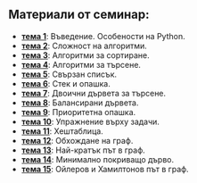 ## Материали от семинар:

- [**тема 1**](sem_01): Въведение. Особености на Python.
- [**тема 2**](sem_02): Сложност на алгоритми.
- [**тема 3**](sem_03): Алгоритми за сортиране.
- [**тема 4**](sem_04): Алгоритми за търсене.
- [**тема 5**](sem_05): Свързан списък.
- [**тема 6**](sem_06): Стек и опашка.
- [**тема 7**](sem_07): Двоични дървета за търсене.
- [**тема 8**](sem_08): Балансирани дървета.
- [**тема 9**](sem_09): Приоритетна опашка.
- [**тема 10**](sem_10): Упражнение върху задачи.
- [**тема 11**](sem_11): Хештаблица.
- [**тема 12**](sem_12): Обхождане на граф.
- [**тема 13**](sem_13): Най-кратък път в граф.
- [**тема 14**](sem_14): Минимално покриващо дърво.
- [**тема 15**](sem_15): Ойлеров и Хамилтонов път в граф.
